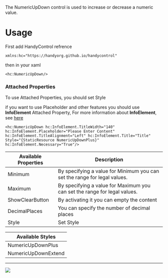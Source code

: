 The NumericUpDown control is used to increase or decrease a numeric value.

# Usage
First add HandyControl refrence
```
xmlns:hc="https://handyorg.github.io/handycontrol"
```
then in your xaml
```
<hc:NumericUpDown/>
```


### Attached Properties
To use Attached Properties, you should set Style

if you want to use Placeholder and other features you should use **InfoElement** Attached Property, For more information about **InfoElement**, see [here](InfoElement-Attach)
```
<hc:NumericUpDown hc:InfoElement.TitleWidth="140" hc:InfoElement.Placeholder="Please Enter Content" hc:InfoElement.TitleAlignment="Left" hc:InfoElement.Title="Title" Style="{StaticResource NumericUpDownPlus}" hc:InfoElement.Necessary="True"/>
```
| **Available Properti**es | **Description**                                              |
| ------------------------ | ------------------------------------------------------------ |
| Minimum  | By specifying a value for Minimum you can set the range for legal values. |
| Maximum | By specifying a value for Maximum you can set the range for legal values. |
| ShowClearButton | By activating it you can empty the content |
| DecimalPlaces | You can specify the number of decimal places |
| Style | Set Style |

| Available Styles           |
| ---------------------------- |
| NumericUpDownPlus |
| NumericUpDownExtend    |



***

![](https://github.com/handyorg/HandyControl/blob/master/Resources/NumericUpDown.png)